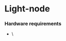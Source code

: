# Light-node

### Hardware requirements[​](https://docs.celestia.org/nodes/light-node#hardware-requirements) <a href="#user-content-hardware-requirements" id="user-content-hardware-requirements"></a>

* \
